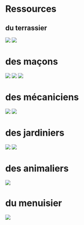 # Ressources

## du terrassier

![](terrassiers1.jpg)
![](terrassiers2.jpg)

# des maçons

![](macons1.jpg)
![](macons2.jpg)
![](macons3.jpg)

# des mécaniciens

![](mecaniciens1.jpg)
![](mecaniciens2.jpg)

# des jardiniers

![](jardiniers1.jpg)
![](jardiniers2.jpg)

# des animaliers

![](animaliers.jpg)

# du menuisier

![](menuisiers.jpg)


